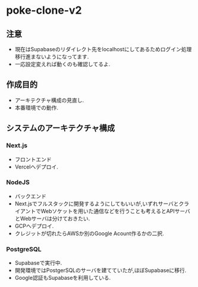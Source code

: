 # poke-clone-v2
## 注意
* 現在はSupabaseのリダイレクト先をlocalhostにしてあるためログイン処理移行進まないようになってます.
* 一応設定変えれば動くのも確認してるよ.

## 作成目的
* アーキテクチャ構成の見直し.
* 本番環境での動作.

## システムのアーキテクチャ構成
### Next.js
* フロントエンド
* Vercelへデプロイ.

### NodeJS
* バックエンド
* Next.jsでフルスタックに開発するようにしてもいいが,いずれサーバとクライアントでWebソケットを用いた通信などを行うことも考えるとAPIサーバとWebサーバは分けておきたい.
* GCPへデプロイ.
* クレジットが切れたらAWSか別のGoogle Acount作るかの二択.

### PostgreSQL
* Supabaseで実行中.
* 開発環境ではPostgerSQLのサーバを建てていたが,ほぼSupabaseに移行.
* Google認証もSupabaseを利用している.
